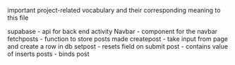 important project-related vocabulary and their corresponding
meaning to this file

supabase - api  for back end activity
Navbar - component for the navbar 
fetchposts - function to store posts made 
createpost - take input from page and create a row in db 
setpost - resets field on submit 
post - contains value of inserts
posts - binds post
